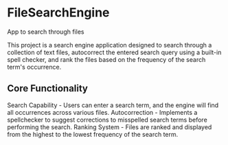 # FileSearchEngine
 App to search through files

This project is a search engine application designed to search through a collection of text files, autocorrect the entered search query using a built-in spell checker, and rank the files based on the frequency of the search term's occurrence.

## Core Functionality
Search Capability - Users can enter a search term, and the engine will find all occurrences across various files.
Autocorrection - Implements a spellchecker to suggest corrections to misspelled search terms before performing the search.
Ranking System - Files are ranked and displayed from the highest to the lowest frequency of the search term.

